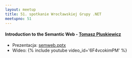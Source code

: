 ```yaml
---
layout: meetup
title: 51. spotkanie Wrocławskiej Grupy .NET
meetupno: 51
---
```


#### Introduction to the Semantic Web - [Tomasz Pluskiewicz]()
* Prezentacja: [semweb.pptx]({{BASE_PATH}}/assets/semweb.pptx)
* Wideo: {% include youtube video_id='6F4vcokimPM' %}

